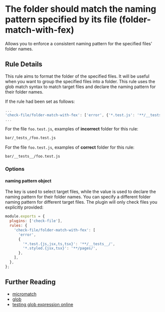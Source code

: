 # The folder should match the naming pattern specified by its file (folder-match-with-fex)

Allows you to enforce a consistent naming pattern for the specified files' folder names.

## Rule Details

This rule aims to format the folder of the specified files. It will be useful when you want to group the specified files into a folder. This rule uses the glob match syntax to match target files and declare the naming pattern for their folder names.

If the rule had been set as follows:

```js
...
'check-file/folder-match-with-fex': ['error', {'*.test.js': '**/__tests__/'}],
...
```

For the file `foo.test.js`, examples of **incorrect** folder for this rule:

```sh
bar/_tests_/foo.test.js
```

For the file `foo.test.js`, examples of **correct** folder for this rule:

```sh
bar/__tests__/foo.test.js
```

### Options

#### naming pattern object

The key is used to select target files, while the value is used to declare the naming pattern for their folder names. You can specify a different folder naming pattern for different target files. The plugin will only check files you explicitly provided:

```js
module.exports = {
  plugins: ['check-file'],
  rules: {
    'check-file/folder-match-with-fex': [
      'error',
      {
        '*.test.{js,jsx,ts,tsx}': '**/__tests__/',
        '*.styled.{jsx,tsx}': '**/pages/',
      },
    ],
  },
};
```

## Further Reading

- [micromatch](https://github.com/micromatch/micromatch)
- [glob](<https://en.wikipedia.org/wiki/Glob_(programming)>)
- [testing glob expression online](https://globster.xyz)
